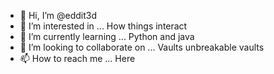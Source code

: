 - 👋 Hi, I’m @eddit3d
- 👀 I’m interested in ... How things interact 
- 🌱 I’m currently learning ... Python and java
- 💞️ I’m looking to collaborate on ... Vaults unbreakable vaults 
- 📫 How to reach me ... Here

<!---
eddit3d/eddit3d is a ✨ special ✨ repository because its `README.md` (this file) appears on your GitHub profile.
You can click the Preview link to take a look at your changes.
--->
